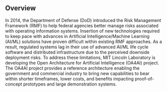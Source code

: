 ## Overview
In 2014, the Department of Defense (DoD) introduced the Risk Management Framework (RMF) to help federal agencies better manage risks associated with operating information systems. Insertion of new technologies required to keep pace with advances in Artificial Intelligence/Machine Learning (AI/ML) solutions have proven difficult within existing RMF approaches. As a result, regulated systems lag in their use  of advanced AI/ML life cycle software and distributed infrastructure due to the perceived downside deployment risks. To address these limitations, MIT Lincoln Laboratory is developing the Open Architecture for Artificial Intelligence (OA4AI) project. The OA4AI project provides a reference architecture enabling the government and commercial industry to bring new capabilities to bear within shorter timeframes, lower costs, and benefits impacting proof-of-concept prototypes and large demonstration systems.
